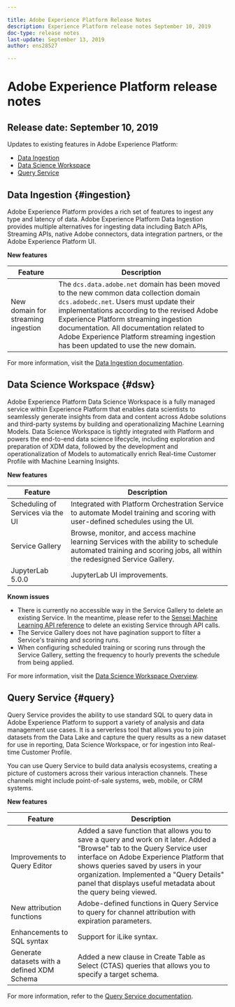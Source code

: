 ```yaml
---

title: Adobe Experience Platform Release Notes
description: Experience Platform release notes September 10, 2019
doc-type: release notes
last-update: September 13, 2019
author: ens28527

---
```


# Adobe Experience Platform release notes 

## Release date: September 10, 2019

Updates to existing features in Adobe Experience Platform:

* [Data Ingestion](#ingestion)
* [Data Science Workspace](#dsw)
* [Query Service](#query)

## Data Ingestion {#ingestion}

Adobe Experience Platform provides a rich set of features to ingest any type and latency of data. Adobe Experience Platform Data Ingestion provides multiple alternatives for ingesting data including Batch APIs, Streaming APIs, native Adobe connectors, data integration partners, or the Adobe Experience Platform UI.

**New features**

| Feature    | Description  |
| ----------- | ---------- |
| New domain for streaming ingestion | The `dcs.data.adobe.net` domain has been moved to the new common data collection domain `dcs.adobedc.net`. Users must update their implementations according to the revised Adobe Experience Platform streaming ingestion documentation. All documentation related to Adobe Experience Platform streaming ingestion has been updated to use the new domain.|

For more information, visit the [Data Ingestion documentation](../../ingestion/home.md).

## Data Science Workspace {#dsw}

Adobe Experience Platform Data Science Workspace is a fully managed service within Experience Platform that enables data scientists to seamlessly generate insights from data and content across Adobe solutions and third-party systems by building and operationalizing Machine Learning Models. Data Science Workspace is tightly integrated with Platform and powers the end-to-end data science lifecycle, including exploration and preparation of XDM data, followed by the development and operationalization of Models to automatically enrich Real-time Customer Profile with Machine Learning Insights.

**New features**

| Feature    | Description  |
| -----------| ---------- |
| Scheduling of Services via the UI | Integrated with Platform Orchestration Service to automate Model training and scoring with user-defined schedules using the UI. |
| Service Gallery | Browse, monitor, and access machine learning Services with the ability to schedule automated training and scoring jobs, all within the redesigned Service Gallery. |
| JupyterLab 5.0.0 | JupyterLab UI improvements. |

**Known issues**

*   There is currently no accessible way in the Service Gallery to delete an existing Service. In the meantime, please refer to the [Sensei Machine Learning API reference](https://www.adobe.io/apis/experienceplatform/home/api-reference.html#!acpdr/swagger-specs/sensei-ml-api.yaml) to delete an existing Service through API calls.
*   The Service Gallery does not have pagination support to filter a Service's training and scoring runs.
*   When configuring scheduled training or scoring runs through the Service Gallery, setting the frequency to hourly prevents the schedule from being applied.

For more information, visit the [Data Science Workspace Overview](../../data-science-workspace/home.md).

## Query Service {#query}

Query Service provides the ability to use standard SQL to query data in Adobe Experience Platform to support a variety of analysis and data management use cases. It is a serverless tool that allows you to join datasets from the Data Lake and capture the query results as a new dataset for use in reporting, Data Science Workspace, or for ingestion into Real-time Customer Profile.

You can use Query Service to build data analysis ecosystems, creating a picture of customers across their various interaction channels. These channels might include point-of-sale systems, web, mobile, or CRM systems.

**New features**

| Feature    | Description  |
| -----------| ---------- |
| Improvements to Query Editor | Added a save function that allows you to save a query and work on it later. Added a "Browse" tab to the Query Service user interface on Adobe Experience Platform that shows queries saved by users in your organization. Implemented a "Query Details" panel that displays useful metadata about the query being viewed. |
| New attribution functions | Adobe-defined functions in Query Service to query for channel attribution with expiration parameters. |
| Enhancements to SQL syntax | Support for iLike syntax.|
| Generate datasets with a defined XDM Schema | Added a new clause in Create Table as Select (CTAS) queries that allows you to specify a target schema. |

For more information, refer to the [Query Service documentation](../../query-service/home.md).